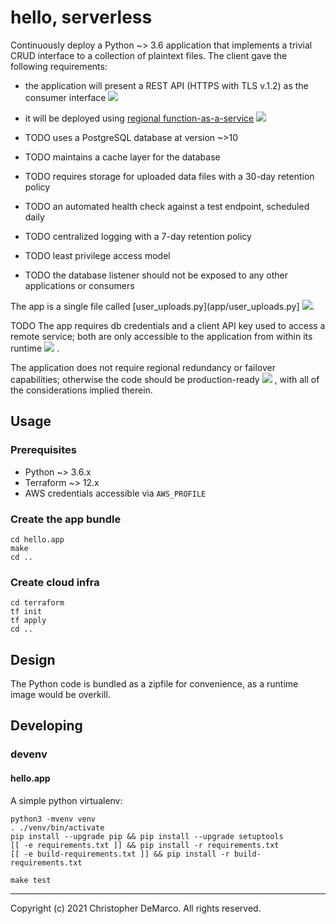 # hello, serverless

Continuously deploy a Python ~> 3.6 application that implements a
trivial CRUD interface to a collection of plaintext files. The client
gave the following requirements:

- the application will present a REST API (HTTPS with TLS v.1.2) as the consumer interface
  [![](https://github.com/christopher-demarco/hello-serverless/actions/workflows/feature-rest-api.yml/badge.svg)](.github/workflows/feature-rest-api.yml)

- it will be deployed using [regional function-as-a-service](terraform/lambda.tf)
  [![](https://github.com/christopher-demarco/hello-serverless/actions/workflows/feature-lambda.yml/badge.svg)](.github/workflows/feature-lambda.yml)

- TODO uses a PostgreSQL database at version ~>10

- TODO maintains a cache layer for the database

- TODO requires storage for uploaded data files with a 30-day retention policy

- TODO an automated health check against a test endpoint, scheduled daily

- TODO centralized logging with a 7-day retention policy

- TODO least privilege access model

- TODO the database listener should not be exposed to any other applications or consumers


The app is a single file called [user_uploads.py](app/user_uploads.py]
[![](https://github.com/christopher-demarco/hello-serverless/actions/workflows/unit-tests.yml/badge.svg)](app/hello_test.py).

TODO The app requires db credentials and a client API key used to
access a remote service; both are only accessible to the application
from within its runtime 
[![](https://github.com/christopher-demarco/hello-serverless/actions/workflows/feature-secrets.yml/badge.svg)](.github/workflows/feature-secrets.yml)
.

The application does not require regional redundancy or failover
capabilities; otherwise the code should be production-ready
[![](https://github.com/christopher-demarco/hello-serverless/actions/workflows/feature-production.yml/badge.svg)](.github/workflows/feature-production.yml)
, with all
of the considerations implied therein.



## Usage

### Prerequisites

  - Python ~> 3.6.x
  - Terraform ~> 12.x
  - AWS credentials accessible via `AWS_PROFILE`
  
### Create the app bundle

```
cd hello.app
make
cd ..
```


### Create cloud infra

```
cd terraform
tf init
tf apply
cd ..
```


## Design

The Python code is bundled as a zipfile for convenience, as a runtime
image would be overkill.


## Developing

### devenv

#### hello.app

A simple python virtualenv: 

```
python3 -mvenv venv
. ./venv/bin/activate
pip install --upgrade pip && pip install --upgrade setuptools
[[ -e requirements.txt ]] && pip install -r requirements.txt
[[ -e build-requirements.txt ]] && pip install -r build-requirements.txt
```

`make test`


-----
Copyright (c) 2021 Christopher DeMarco. All rights reserved.
